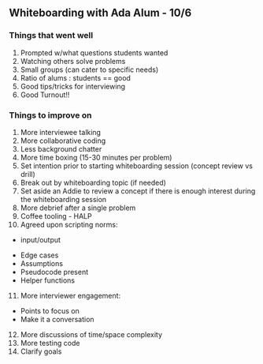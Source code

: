## Whiteboarding with Ada Alum - 10/6

### Things that went well

1. Prompted w/what questions students wanted  
2. Watching others solve problems  
3. Small groups (can cater to specific needs)  
4. Ratio of alums : students   == good  
5. Good tips/tricks for interviewing  
6. Good Turnout!!  

### Things to improve on

1. More interviewee talking  
2. More collaborative coding  
3. Less background chatter  
4. More time boxing (15-30 minutes per problem)  
5. Set intention prior to starting whiteboarding session (concept review vs drill)  
6. Break out by whiteboarding topic (if needed)
7. Set aside an Addie to review a concept if there is enough interest during the whiteboarding session
8. More debrief after a single problem  
9. Coffee tooling - HALP  
10. Agreed upon scripting norms:
 * input/output
 - Edge cases
 - Assumptions
 - Pseudocode present
 - Helper functions  
11. More interviewer engagement:
 - Points to focus on
 - Make it a conversation  
12. More discussions of time/space complexity  
13. More testing code  
14. Clarify goals   
